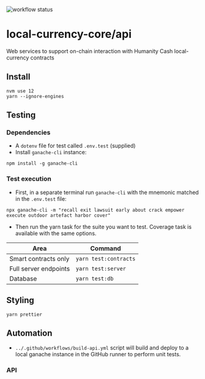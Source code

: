 ![workflow status](https://github.com/humanity-cash/local-currency-core/workflows/Build/badge.svg)
# local-currency-core/api

Web services to support on-chain interaction with Humanity Cash local-currency contracts

## Install
```
nvm use 12
yarn --ignore-engines
```
## Testing
### Dependencies
* A `dotenv` file for test called `.env.test` (supplied) 
* Install `ganache-cli` instance:
```
npm install -g ganache-cli
```
### Test execution
* First, in a separate terminal run `ganache-cli` with the mnemonic matched in the `.env.test` file:
```
npx ganache-cli -m "recall exit lawsuit early about crack empower execute outdoor artefact harbor cover"
```
* Then run the yarn task for the suite you want to test. Coverage task is available with the same options.

| Area                     | Command               |
| -------------            | --------------------- | 
| Smart contracts only     | `yarn test:contracts` |
| Full server endpoints    | `yarn test:server`    |
| Database                 | `yarn test:db`        |

## Styling
```
yarn prettier
```
## Automation
* `../.github/workflows/build-api.yml` script will build and deploy to a local ganache instance in the GitHub runner to perform unit tests.

### API

